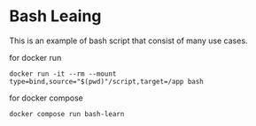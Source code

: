 # Bash Leaing

This is an example of bash script that consist of many use cases.

for docker run

```
docker run -it --rm --mount type=bind,source="$(pwd)"/script,target=/app bash
```

for docker compose

```
docker compose run bash-learn
```
